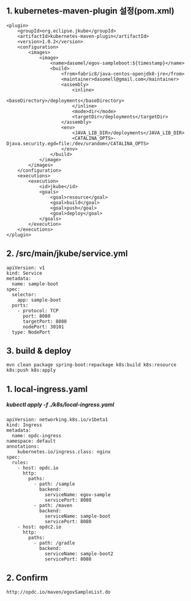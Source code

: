 ## 1. kubernetes-maven-plugin 설정(pom.xml)
    <plugin>
        <groupId>org.eclipse.jkube</groupId>
        <artifactId>kubernetes-maven-plugin</artifactId>
        <version>1.0.2</version>
        <configuration>
            <images>
                <image>
                    <name>dasomel/egov-sampleboot:${timestamp}</name>
                    <build>
                        <from>fabric8/java-centos-openjdk8-jre</from>
                        <maintainer>dasomell@gmail.com</maintainer>
                        <assembly>
                            <inline>
                                <baseDirectory>/deployments</baseDirectory>
                            </inline>
                            <mode>dir</mode>
                            <targetDir>/deployments</targetDir>
                        </assembly>
                        <env>
                            <JAVA_LIB_DIR>/deployments</JAVA_LIB_DIR>
                            <CATALINA_OPTS>-Djava.security.egd=file:/dev/urandom</CATALINA_OPTS>
                        </env>
                    </build>
                </image>
            </images>
        </configuration>
        <executions>
            <execution>
                <id>jkube</id>
                <goals>
                    <goal>resource</goal>
                    <goal>build</goal>
                    <goal>push</goal>
                    <goal>deploy</goal>
                </goals>
            </execution>
        </executions>
    </plugin>
## 2. /src/main/jkube/service.yml
    apiVersion: v1
    kind: Service
    metadata:
      name: sample-boot
    spec:
      selector:
        app: sample-boot
      ports:
        - protocol: TCP
          port: 8080
          targetPort: 8080
          nodePort: 30101
      type: NodePort
## 3. build & deploy 
    mvn clean package spring-boot:repackage k8s:build k8s:resource k8s:push k8s:apply
   
## 1. local-ingress.yaml
##### kubectl apply -f ./k8s/local-ingress.yaml
    apiVersion: networking.k8s.io/v1beta1
    kind: Ingress
    metadata:
      name: opdc-ingress
    namespace: default
    annotations:
        kubernetes.io/ingress.class: nginx
    spec:
      rules:
        - host: opdc.io
          http:
            paths:
              - path: /sample
                backend:
                  serviceName: egov-sample
                  servicePort: 8080
              - path: /maven
                backend:
                  serviceName: sample-boot
                  servicePort: 8080
        - host: opdc2.io
          http:
            paths:
              - path: /gradle
                backend:
                  serviceName: sample-boot2
                  servicePort: 8080
## 2. Confirm
    http://opdc.io/maven/egovSampleList.do